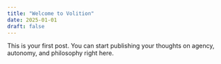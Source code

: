 ```yaml
---
title: "Welcome to Volition"
date: 2025-01-01
draft: false
---
```


This is your first post. You can start publishing your thoughts on agency, autonomy, and philosophy right here.